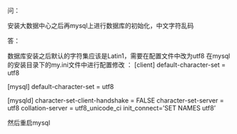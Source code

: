 问：

安装大数据中心之后再mysql上进行数据库的初始化，中文字符乱码


答：

数据库安装之后默认的字符集应该是Latin1，需要在配置文件中改为utf8
在mysql的安装目录下的my.ini文件中进行配置修改 ：
[client] 
default-character-set = utf8

[mysql] 
default-character-set = utf8

[mysqld] 
character-set-client-handshake = FALSE 
character-set-server = utf8
collation-server = utf8_unicode_ci 
init_connect=’SET NAMES utf8’

然后重启mysql
